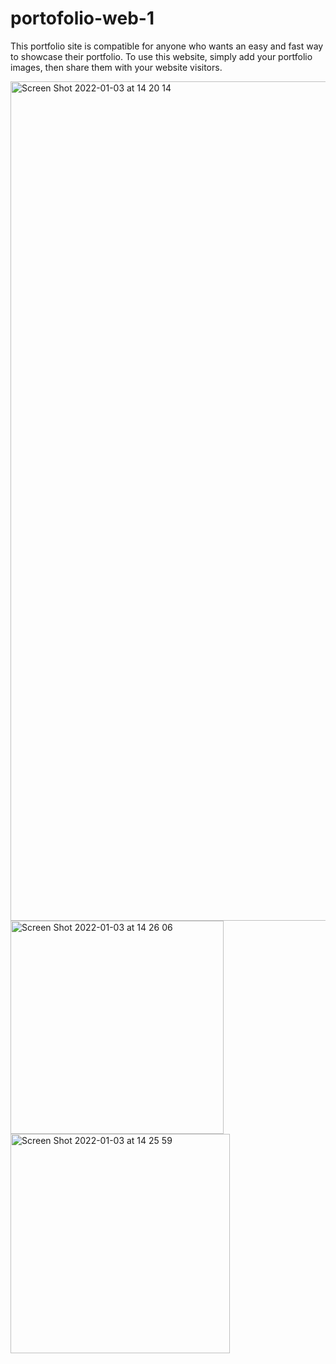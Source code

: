 # portofolio-web-1

This portfolio site is compatible for anyone who wants an easy and fast way to showcase their portfolio. To use this website, simply add your portfolio images, then share them with your website visitors.


<img width="1343" alt="Screen Shot 2022-01-03 at 14 20 14" src="https://user-images.githubusercontent.com/57612335/147907276-ae5798f2-7fff-42fe-9ca3-bb1c2757a23e.png"><img width="341" alt="Screen Shot 2022-01-03 at 14 26 06" src="https://user-images.githubusercontent.com/57612335/147907429-9820e943-22d2-4af8-82cc-8f75b0dfa17e.png">   <img width="351" alt="Screen Shot 2022-01-03 at 14 25 59" src="https://user-images.githubusercontent.com/57612335/147907442-1d2065e6-5a86-4fa5-8456-a8724ee42887.png">


